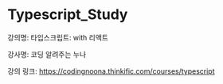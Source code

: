 # Typescript_Study

강의명: 타입스크립트: with 리액트


강사명: 코딩 알려주는 누나 


강의 링크: https://codingnoona.thinkific.com/courses/typescript
